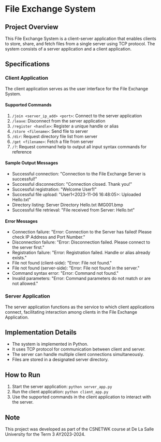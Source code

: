 # File Exchange System

## Project Overview

This File Exchange System is a client-server application that enables clients to store, share, and fetch files from a single server using TCP protocol. The system consists of a server application and a client application.

## Specifications

### Client Application

The client application serves as the user interface for the File Exchange System.

#### Supported Commands

1. `/join <server_ip_add> <port>`: Connect to the server application
2. `/leave`: Disconnect from the server application
3. `/register <handle>`: Register a unique handle or alias
4. `/store <filename>`: Send file to server
5. `/dir`: Request directory file list from server
6. `/get <filename>`: Fetch a file from server
7. `/?`: Request command help to output all input syntax commands for reference

#### Sample Output Messages

- Successful connection: "Connection to the File Exchange Server is successful!"
- Successful disconnection: "Connection closed. Thank you!"
- Successful registration: "Welcome User1!"
- Successful file upload: "User1<2023-11-06 16:48:05>: Uploaded Hello.txt"
- Directory listing:
Server Directory
Hello.txt
IMG001.bmp
- Successful file retrieval: "File received from Server: Hello.txt"

#### Error Messages

- Connection failure: "Error: Connection to the Server has failed! Please check IP Address and Port Number."
- Disconnection failure: "Error: Disconnection failed. Please connect to the server first."
- Registration failure: "Error: Registration failed. Handle or alias already exists."
- File not found (client-side): "Error: File not found."
- File not found (server-side): "Error: File not found in the server."
- Command syntax error: "Error: Command not found."
- Invalid parameters: "Error: Command parameters do not match or are not allowed."

### Server Application

The server application functions as the service to which client applications connect, facilitating interaction among clients in the File Exchange Application.

## Implementation Details

- The system is implemented in Python.
- It uses TCP protocol for communication between client and server.
- The server can handle multiple client connections simultaneously.
- Files are stored in a designated server directory.

## How to Run

1. Start the server application: `python server_app.py`
2. Run the client application: `python client_app.py`
3. Use the supported commands in the client application to interact with the server.

## Note

This project was developed as part of the CSNETWK course at De La Salle University for the Term 3 AY2023-2024.
